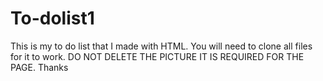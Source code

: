 # To-dolist1
This is my to do list that I made with HTML.
You will need to clone all files for it to work. DO NOT DELETE THE PICTURE IT IS REQUIRED FOR THE PAGE.
Thanks
